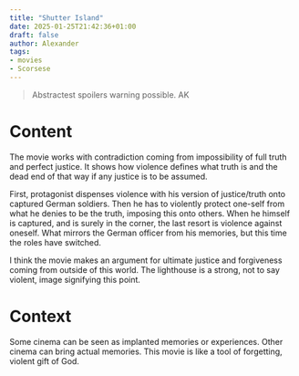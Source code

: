 ```yaml
---
title: "Shutter Island"
date: 2025-01-25T21:42:36+01:00
draft: false
author: Alexander
tags:
- movies
- Scorsese
---
```


> Abstractest spoilers warning possible. AK

# Content

The movie works with contradiction coming from impossibility of full truth and perfect justice.
It shows how violence defines what truth is and the dead end of that way if any justice is to be assumed.

First, protagonist dispenses violence with his version of justice/truth onto captured German soldiers.
Then he has to violently protect one-self from what he denies to be the truth, imposing this onto others.
When he himself is captured, and is surely in the corner, the last resort is violence against oneself.
What mirrors the German officer from his memories, but this time the roles have switched.

I think the movie makes an argument for ultimate justice and forgiveness coming from outside of this world.
The lighthouse is a strong, not to say violent, image signifying this point.

# Context

Some cinema can be seen as implanted memories or experiences.
Other cinema can bring actual memories.
This movie is like a tool of forgetting, violent gift of God.
